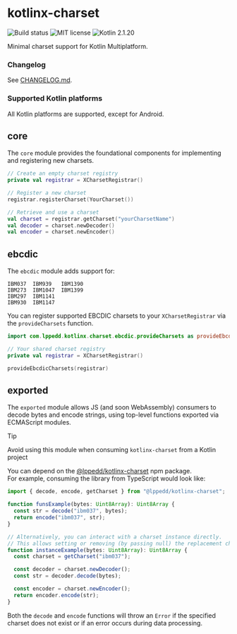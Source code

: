 # kotlinx-charset

![Build status](https://github.com/lppedd/kotlinx-charset/workflows/Build/badge.svg)
![MIT license](https://img.shields.io/github/license/lppedd/kotlinx-charset)
![Kotlin 2.1.20](https://img.shields.io/badge/kotlin-2.1.20-blue.svg?logo=kotlin)

Minimal charset support for Kotlin Multiplatform.

### Changelog

See [CHANGELOG.md](./CHANGELOG.md).

### Supported Kotlin platforms

All Kotlin platforms are supported, except for Android.

## core

The `core` module provides the foundational components for implementing
and registering new charsets.

```kotlin
// Create an empty charset registry
private val registrar = XCharsetRegistrar()

// Register a new charset
registrar.registerCharset(YourCharset())

// Retrieve and use a charset
val charset = registrar.getCharset("yourCharsetName")
val decoder = charset.newDecoder()
val encoder = charset.newEncoder()
```

## ebcdic

The `ebcdic` module adds support for:

```text
IBM037  IBM939   IBM1390
IBM273  IBM1047  IBM1399
IBM297  IBM1141
IBM930  IBM1147
```

You can register supported EBCDIC charsets to your `XCharsetRegistrar`
via the `provideCharsets` function.

```kotlin
import com.lppedd.kotlinx.charset.ebcdic.provideCharsets as provideEbcdicCharsets

// Your shared charset registry
private val registrar = XCharsetRegistrar()

provideEbcdicCharsets(registrar)
```

## exported

The `exported` module allows JS (and soon WebAssembly) consumers to decode bytes
and encode strings, using top-level functions exported via ECMAScript modules.

> [!TIP]
> Avoid using this module when consuming `kotlinx-charset` from a Kotlin project

You can depend on the [@lppedd/kotlinx-charset][1] npm package.  
For example, consuming the library from TypeScript would look like:

```ts
import { decode, encode, getCharset } from "@lppedd/kotlinx-charset";

function funsExample(bytes: Uint8Array): Uint8Array {
  const str = decode("ibm037", bytes);
  return encode("ibm037", str);
}

// Alternatively, you can interact with a charset instance directly.
// This allows setting or removing (by passing null) the replacement character.
function instanceExample(bytes: Uint8Array): Uint8Array {
  const charset = getCharset("ibm037");

  const decoder = charset.newDecoder();
  const str = decoder.decode(bytes);

  const encoder = charset.newEncoder();
  return encoder.encode(str);
}
```

Both the `decode` and `encode` functions will throw an `Error`
if the specified charset does not exist or if an error occurs
during data processing.

[1]: https://www.npmjs.com/package/@lppedd/kotlinx-charset
